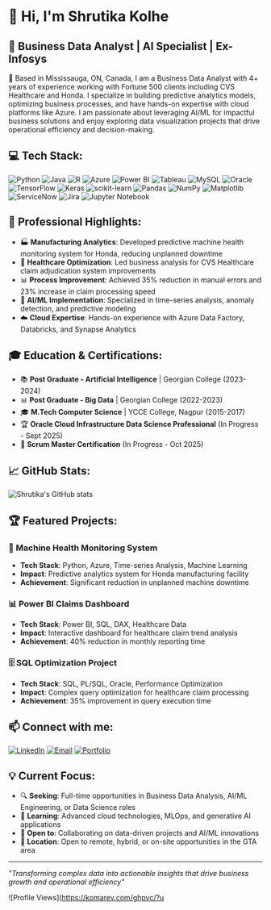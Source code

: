 # 👋 Hi, I'm Shrutika Kolhe

## 🎯 Business Data Analyst | AI Specialist | Ex-Infosys

📍 Based in Mississauga, ON, Canada, I am a Business Data Analyst with 4+ years of experience working with Fortune 500 clients including CVS Healthcare and Honda. I specialize in building predictive analytics models, optimizing business processes, and have hands-on expertise with cloud platforms like Azure. I am passionate about leveraging AI/ML for impactful business solutions and enjoy exploring data visualization projects that drive operational efficiency and decision-making.

## 💻 Tech Stack:

![Python](https://img.shields.io/badge/python-3670A0?style=for-the-badge&logo=python&logoColor=ffdd54)
![Java](https://img.shields.io/badge/java-%23ED8B00.svg?style=for-the-badge&logo=openjdk&logoColor=white)
![R](https://img.shields.io/badge/r-%23276DC3.svg?style=for-the-badge&logo=r&logoColor=white)
![Azure](https://img.shields.io/badge/azure-%230072C6.svg?style=for-the-badge&logo=microsoftazure&logoColor=white)
![Power BI](https://img.shields.io/badge/power_bi-F2C811?style=for-the-badge&logo=powerbi&logoColor=black)
![Tableau](https://img.shields.io/badge/Tableau-E97627?style=for-the-badge&logo=Tableau&logoColor=white)
![MySQL](https://img.shields.io/badge/mysql-4479A1.svg?style=for-the-badge&logo=mysql&logoColor=white)
![Oracle](https://img.shields.io/badge/Oracle-F80000?style=for-the-badge&logo=oracle&logoColor=white)
![TensorFlow](https://img.shields.io/badge/TensorFlow-%23FF6F00.svg?style=for-the-badge&logo=TensorFlow&logoColor=white)
![Keras](https://img.shields.io/badge/Keras-%23D00000.svg?style=for-the-badge&logo=Keras&logoColor=white)
![scikit-learn](https://img.shields.io/badge/scikit--learn-%23F7931E.svg?style=for-the-badge&logo=scikit-learn&logoColor=white)
![Pandas](https://img.shields.io/badge/pandas-%23150458.svg?style=for-the-badge&logo=pandas&logoColor=white)
![NumPy](https://img.shields.io/badge/numpy-%23013243.svg?style=for-the-badge&logo=numpy&logoColor=white)
![Matplotlib](https://img.shields.io/badge/Matplotlib-%23ffffff.svg?style=for-the-badge&logo=Matplotlib&logoColor=black)
![ServiceNow](https://img.shields.io/badge/ServiceNow-00C851?style=for-the-badge&logo=servicenow&logoColor=white)
![Jira](https://img.shields.io/badge/jira-%230A0FFF.svg?style=for-the-badge&logo=jira&logoColor=white)
![Jupyter Notebook](https://img.shields.io/badge/jupyter-%23FA0F00.svg?style=for-the-badge&logo=jupyter&logoColor=white)

## 🚀 Professional Highlights:

- 🏭 **Manufacturing Analytics**: Developed predictive machine health monitoring system for Honda, reducing unplanned downtime
- 💊 **Healthcare Optimization**: Led business analysis for CVS Healthcare claim adjudication system improvements
- 📊 **Process Improvement**: Achieved 35% reduction in manual errors and 23% increase in claim processing speed
- 🤖 **AI/ML Implementation**: Specialized in time-series analysis, anomaly detection, and predictive modeling
- ☁️ **Cloud Expertise**: Hands-on experience with Azure Data Factory, Databricks, and Synapse Analytics

## 🎓 Education & Certifications:

- 📚 **Post Graduate - Artificial Intelligence** | Georgian College (2023-2024)
- 📊 **Post Graduate - Big Data** | Georgian College (2022-2023)
- 🎓 **M.Tech Computer Science** | YCCE College, Nagpur (2015-2017)
- 🏆 **Oracle Cloud Infrastructure Data Science Professional** (In Progress - Sept 2025)
- 🥇 **Scrum Master Certification** (In Progress - Oct 2025)

## 📈 GitHub Stats:

![Shrutika's GitHub stats](https://github-readme-stats.vercel.app/api?username=shrutika786&show_icons=true&theme=radical)

## 🏆 Featured Projects:

### 🔧 Machine Health Monitoring System
- **Tech Stack**: Python, Azure, Time-series Analysis, Machine Learning
- **Impact**: Predictive analytics system for Honda manufacturing facility
- **Achievement**: Significant reduction in unplanned machine downtime

### 📊 Power BI Claims Dashboard
- **Tech Stack**: Power BI, SQL, DAX, Healthcare Data
- **Impact**: Interactive dashboard for healthcare claim trend analysis
- **Achievement**: 40% reduction in monthly reporting time

### 🗄️ SQL Optimization Project
- **Tech Stack**: SQL, PL/SQL, Oracle, Performance Optimization
- **Impact**: Complex query optimization for healthcare claim processing
- **Achievement**: 35% improvement in query execution time

## 📫 Connect with me:

[![LinkedIn](https://img.shields.io/badge/LinkedIn-%230077B5.svg?style=for-the-badge&logo=linkedin&logoColor=white)](https://www.linkedin.com/in/shrutika-kolhe-95151683)
[![Email](https://img.shields.io/badge/Email-D14836?style=for-the-badge&logo=gmail&logoColor=white)](mailto:shrutika.kolhe@example.com)
[![Portfolio](https://img.shields.io/badge/Portfolio-FF5722?style=for-the-badge&logo=todoist&logoColor=white)](https://your-portfolio-link.com)

## 💡 Current Focus:

- 🔍 **Seeking**: Full-time opportunities in Business Data Analysis, AI/ML Engineering, or Data Science roles
- 🌱 **Learning**: Advanced cloud technologies, MLOps, and generative AI applications
- 🤝 **Open to**: Collaborating on data-driven projects and AI/ML innovations
- 📍 **Location**: Open to remote, hybrid, or on-site opportunities in the GTA area

---

*"Transforming complex data into actionable insights that drive business growth and operational efficiency"*

![Profile Views](https://komarev.com/ghpvc/?u
